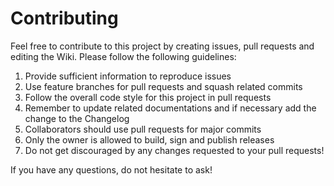 Contributing
============

Feel free to contribute to this project by creating issues, pull requests and editing the Wiki. Please follow the following guidelines:

1. Provide sufficient information to reproduce issues
2. Use feature branches for pull requests and squash related commits
3. Follow the overall code style for this project in pull requests
4. Remember to update related documentations and if necessary add the change to the Changelog
5. Collaborators should use pull requests for major commits
6. Only the owner is allowed to build, sign and publish releases
7. Do not get discouraged by any changes requested to your pull requests!

If you have any questions, do not hesitate to ask!
